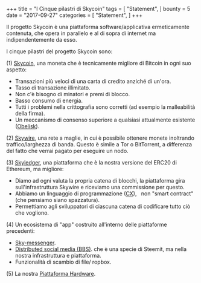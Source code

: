 +++
title = "I Cinque pilastri di Skycoin"
tags = [
    "Statement",
]
bounty = 5
date = "2017-09-27"
categories = [
    "Statement",
]
+++

Il progetto Skycoin è una piattaforma software/applicativa ermeticamente contenuta,
che opera in parallelo e al di sopra di internet ma indipendentemente da esso.

I cinque pilastri del progetto Skycoin sono:

(1) [Skycoin](https://github.com/skycoin/skycoin), una moneta che è tecnicamente migliore di
   Bitcoin in ogni suo aspetto:

 - Transazioni più veloci di una carta di credito anziché di un'ora.
 - Tasso di transazione illimitato.
 - Non c'è bisogno di minatori e premi di blocco.
 - Basso consumo di energia.
 - Tutti i problemi nella crittografia sono corretti (ad esempio la malleabilità della firma).
 - Un meccanismo di consenso superiore a qualsiasi attualmente esistente
   ([Obelisk](/statement/obelisk-the-skycoin-consensus-algorithm/)).

(2) [Skywire](/tags/skywire/), una rete a maglie, in cui è possibile ottenere monete inoltrando 
   traffico/larghezza di banda. Questo è simile a Tor o BitTorrent,
   a differenza del fatto che verrai pagato per eseguire un nodo.

(3) [Skyledger](https://www.skyledger.net), una piattaforma che è la nostra versione del 
   ERC20 di Ethereum, ma migliore:

 - Diamo ad ogni valuta la propria catena di blocchi, la piattaforma gira sull'infrastruttura 
   Skywire e riceviamo una commissione per questo.
 - Abbiamo un linguaggio di programmazione ([CX](/overview/cx-overview/)),
   non "smart contract" (che pensiamo siano spazzatura).
 - Permettiamo agli sviluppatori di ciascuna catena di codificare tutto ciò che vogliono.
 
(4) Un ecosistema di "app" costruito all'interno delle piattaforme precedenti:

 - [Sky-messenger](http://messenger.skycoin.net/).
 - [Distributed social media (BBS)](https://github.com/skycoin/bbs).
   che è una specie di Steemit, ma nella nostra infrastruttura e piattaforma.
 - Funzionalità di scambio di file/ ropbox.

(5) La nostra [Piattaforma Hardware](/statement/skywire-miner-hardware-for-the-next-internet/).
